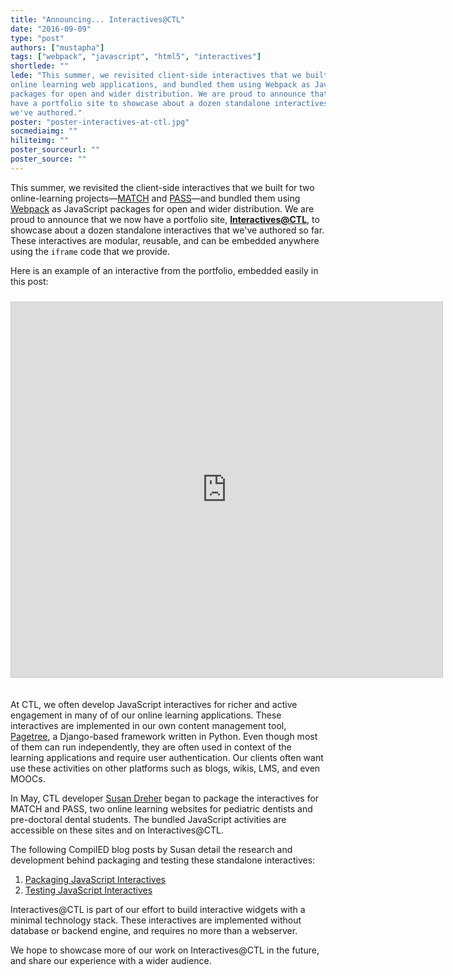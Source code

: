 ```yaml
---
title: "Announcing... Interactives@CTL"
date: "2016-09-09"
type: "post"
authors: ["mustapha"]
tags: ["webpack", "javascript", "html5", "interactives"]
shortlede: ""
lede: "This summer, we revisited client-side interactives that we built for
online learning web applications, and bundled them using Webpack as JavaScript
packages for open and wider distribution. We are proud to announce that we now
have a portfolio site to showcase about a dozen standalone interactives that
we've authored."
poster: "poster-interactives-at-ctl.jpg"
socmediaimg: ""
hiliteimg: ""
poster_sourceurl: ""
poster_source: ""
---
```


This summer, we revisited the client-side interactives that we built for two
online-learning projects—[MATCH](https://match.ctl.columbia.edu/) and
[PASS](https://pass.ctl.columbia.edu/)—and bundled them using
[Webpack](http://webpack.github.io/) as JavaScript packages for open and wider
distribution. We are proud to announce that we now have a portfolio site,
__[Interactives@CTL](https://interactives.ctl.columbia.edu/)__, to showcase
about a dozen standalone interactives that we've authored so far. These
interactives are modular, reusable, and can be embedded anywhere using the
`iframe` code that we provide.

Here is an example of an interactive from the portfolio, embedded easily in
this post:

<iframe src="https://interactives.ctl.columbia.edu/lib/speechassessment/" frameborder="0" width="690" height="600" style="border: 1px solid #ccc; margin: 10px 0 20px 0;">
</iframe>

At CTL, we often develop JavaScript interactives for richer and active
engagement in many of of our online learning applications. These interactives
are implemented in our own content management tool,
[Pagetree](https://github.com/ccnmtl/django-pagetree), a Django-based framework
written in Python. Even though most of them can run independently, they are
often used in context of the learning applications and require user
authentication. Our clients often want use these activities on other platforms
such as blogs, wikis, LMS, and even MOOCs.

In May, CTL developer
[Susan Dreher](https://ctl.columbia.edu/about/team/dreher/) began to package
the interactives for MATCH and PASS, two online learning websites for pediatric
dentists and pre-doctoral dental students. The bundled JavaScript activities
are accessible on these sites and on Interactives@CTL.

The following CompilED blog posts by Susan detail the research and development
behind packaging and testing these standalone interactives:

1. [Packaging JavaScript Interactives](/articles/standalone-interactives/)
2. [Testing JavaScript Interactives](/articles/standalone-interactives-testing/)

Interactives@CTL is part of our effort to build interactive widgets with a
minimal technology stack. These interactives are implemented without database
or backend engine, and requires no more than a webserver.

We hope to showcase more of our work on Interactives@CTL in the future, and
share our experience with a wider audience.